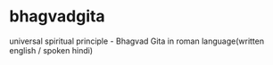 # bhagvadgita
universal spiritual principle - Bhagvad Gita in roman language(written english / spoken hindi)
